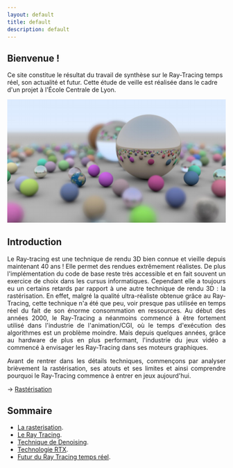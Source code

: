 ```yaml
---
layout: default
title: default
description: default
---
```


## Bienvenue !

Ce site constitue le résultat du travail de synthèse sur le Ray-Tracing temps réel, son actualité et futur. Cette étude de veille est réalisée dans le cadre d'un projet à l'École Centrale de Lyon.

![Image](img_intro.png)

## Introduction 

<p style='text-align: justify;'> 
    Le Ray-tracing est une technique de rendu 3D bien connue et vieille depuis maintenant 40 ans ! Elle permet des rendues extrêmement réalistes. De plus l'implémentation du code de base reste très accessible et en fait souvent un exercice de choix dans les cursus informatiques. Cependant elle a toujours eu un certains retards par rapport à une autre technique de rendu 3D : la rastérisation. En effet, malgré la qualité ultra-réaliste obtenue grâce au Ray-Tracing, cette technique n'a été que peu, voir presque pas utilisée en temps réel du fait de son énorme consommation en ressources. Au début des années 2000, le Ray-Tracing a néanmoins commencé à être fortement utilisé dans l'industrie de l'animation/CGI, où le temps d'exécution des algorithmes est un problème moindre. Mais depuis quelques années, grâce au hardware de plus en plus performant, l'industrie du jeux vidéo a commencé à envisager les Ray-Tracing dans ses moteurs graphiques. 
</p>
<p style='text-align: justify;'> 
  Avant de rentrer dans les détails techniques, commençons par analyser brièvement la rastérisation, ses atouts et ses limites et ainsi comprendre pourquoi le Ray-Tracing commence à entrer en jeux aujourd'hui.  
</p>
<p style='text-align: justify;'> 
→ <a href="./rasterization.html"> Rastérisation </a>
</p>

## Sommaire
- [La rasterisation](./rasterization.md).
- [Le Ray Tracing](./raytracing.md).
- [Technique de Denoising](./rt_denoising.md).
- [Technologie RTX](./rtx.md).
- [Futur du Ray Tracing temps réel](./rt_conclusion.md).

